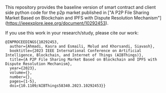 This repository provides the baseline version of smart contract and client side python code for the p2p market published in ["A P2P File Sharing Market Based on Blockchain and IPFS with Dispute Resolution Mechanism"] (https://ieeexplore.ieee.org/document/10292453).

If you use this work in your research/study, please cite our work:
```
@INPROCEEDINGS{10292453,
  author={Ahmadi, Kasra and Esmaili, Molud and Khorsandi, Siavash},
  booktitle={2023 IEEE International Conference on Artificial Intelligence, Blockchain, and Internet of Things (AIBThings)}, 
  title={A P2P File Sharing Market Based on Blockchain and IPFS with Dispute Resolution Mechanism}, 
  year={2023},
  volume={},
  number={},
  pages={1-5},
  doi={10.1109/AIBThings58340.2023.10292453}}
```
